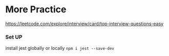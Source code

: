 # More Practice

https://leetcode.com/explore/interview/card/top-interview-questions-easy

### Set UP

install jest globally or locally `npm i jest --save-dev`
